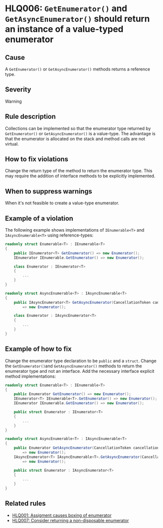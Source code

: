 ﻿# HLQ006: `GetEnumerator()` and `GetAsyncEnumerator()` should return an instance of a value-typed enumerator

## Cause

A `GetEnumerator()` or `GetAsyncEnumerator()` methods returns a reference type.

## Severity

Warning

## Rule description

Collections can be implemented so that the enumerator type returned by `GetEnumerator()` or `GetAsyncEnumerator()` is a value-type. The advantage is that the enumerator is allocated on the stack and method calls are not virtual.

## How to fix violations

Change the return type of the method to return the enumerator type. This may require the addition of interface methods to be explicitly implemented. 

## When to suppress warnings

When it's not feasible to create a value-type enumerator.

## Example of a violation

The following example shows implementations of `IEnumerable<T>` and `IAsyncEnumerable<T>` using reference-types:

```csharp
readonly struct Enumerable<T> : IEnumerable<T>
{
    public IEnumerator<T> GetEnumerator() => new Enumerator();
    IEnumerator IEnumerable.GetEnumerator() => new Enumerator();

    class Enumerator : IEnumerator<T>
    {
        ...
    }
}

readonly struct AsyncEnumerable<T> : IAsyncEnumerable<T>
{
    public IAsyncEnumerator<T> GetAsyncEnumerator(CancellationToken cancellationToken = default) 
        => new Enumerator();

    class Enumerator : IAsyncEnumerator<T>
    {
        ...
    }
}
```

## Example of how to fix

Change the enumerator type declaration to be `public` and a `struct`. Change the `GetEnumerator()`and `GetAsyncEnumerator()` methods to return the enumerator type and not an interface. Add the necessary interface explicit method implementations:

```csharp
readonly struct Enumerable<T> : IEnumerable<T>
{
    public Enumerator GetEnumerator() => new Enumerator();
    IEnumerator<T> IEnumerable<T>.GetEnumerator() => new Enumerator();
    IEnumerator IEnumerable.GetEnumerator() => new Enumerator();

    public struct Enumerator : IEnumerator<T>
    {
        ...
    }
}

readonly struct AsyncEnumerable<T> : IAsyncEnumerable<T>
{
    public Enumerator GetAsyncEnumerator(CancellationToken cancellationToken = default) 
        => new Enumerator();
    IAsyncEnumerator<T> IAsyncEnumerable<T>.GetAsyncEnumerator(CancellationToken cancellationToken) 
        => new Enumerator();

    public struct Enumerator : IAsyncEnumerator<T>
    {
        ...
    }
}

```

## Related rules

- [HLQ001: Assigment causes boxing of enumerator](https://github.com/NetFabric/NetFabric.Hyperlinq/tree/master/NetFabric.Hyperlinq.Analyzer/docs/reference/HLQ001_AssignmentBoxing.md)
- [HLQ007: Consider returning a non-disposable enumerator](https://github.com/NetFabric/NetFabric.Hyperlinq/tree/master/NetFabric.Hyperlinq.Analyzer/docs/reference/HLQ007_NonDisposableEnumerator.md)
